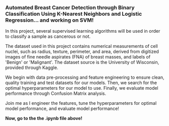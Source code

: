 ### Automated Breast Cancer Detection through Binary Classification Using K-Nearest Neighbors and Logistic Regression... and working on SVM!

In this project, several supervised learning algorithms will be used in order to classify a sample as cancerous or not. 

The dataset used in this project contains numerical measurements of cell nuclei, such as radius, texture, perimeter, and area, derived from digitized images of fine needle aspirates (FNA) of breast masses, and labels of 'Benign' or 'Malignant'. The dataset source is the University of Wisconsin, provided through Kaggle.

We begin with data pre-processing and feature engineering to ensure clean, quality training and test datasets for our models. 
Then, we search for the optimal hyperparameters for our model to use. 
Finally, we evaluate model performance through Confusion Matrix analysis.

Join me as I engineer the features, tune the hyperparameters for optimal model performance, and evaluate model performance!

**Now, go to the the .ipynb file above!**
